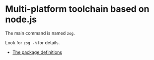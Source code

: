 # Multi-platform toolchain based on node.js

The main command is named `zog`.

Look for `zog -h` for details.

- [The package definitions](docs/package.def.md)
